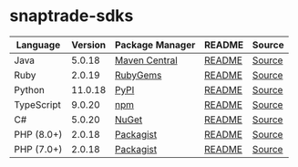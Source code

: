 # snaptrade-sdks

|Language|Version|Package Manager|README|Source|
|-|-|-|-|-|
|Java|5.0.18|[Maven Central](https://central.sonatype.com/artifact/com.konfigthis/snaptrade-java-sdk/5.0.18)|[README](https://github.com/passiv/snaptrade-sdks/tree/HEAD/sdks/java#readme)|[Source](https://github.com/passiv/snaptrade-sdks/tree/HEAD/sdks/java)|
|Ruby|2.0.19|[RubyGems](https://rubygems.org/gems/snaptrade/versions/2.0.19)|[README](https://github.com/passiv/snaptrade-sdks/tree/HEAD/sdks/ruby#readme)|[Source](https://github.com/passiv/snaptrade-sdks/tree/HEAD/sdks/ruby)|
|Python|11.0.18|[PyPI](https://pypi.org/project/snaptrade-python-sdk/11.0.18)|[README](https://github.com/passiv/snaptrade-sdks/tree/HEAD/sdks/python#readme)|[Source](https://github.com/passiv/snaptrade-sdks/tree/HEAD/sdks/python)|
|TypeScript|9.0.20|[npm](https://www.npmjs.com/package/snaptrade-typescript-sdk/v/9.0.20)|[README](https://github.com/passiv/snaptrade-sdks/tree/HEAD/sdks/typescript#readme)|[Source](https://github.com/passiv/snaptrade-sdks/tree/HEAD/sdks/typescript)|
|C#|5.0.20|[NuGet](https://nuget.org/packages/SnapTrade.Net/5.0.20)|[README](https://github.com/passiv/snaptrade-sdks/tree/HEAD/sdks/csharp#readme)|[Source](https://github.com/passiv/snaptrade-sdks/tree/HEAD/sdks/csharp)|
|PHP (8.0+)|2.0.18|[Packagist](https://packagist.org/packages/konfig/snaptrade-php-sdk#2.0.18)|[README](https://github.com/passiv/snaptrade-php-sdk/tree/HEAD#readme)|[Source](https://github.com/passiv/snaptrade-php-sdk/tree/HEAD)|
|PHP (7.0+)|2.0.18|[Packagist](https://packagist.org/packages/konfig/snaptrade-php-7-sdk#2.0.18)|[README](https://github.com/passiv/snaptrade-php-7-sdk/tree/HEAD#readme)|[Source](https://github.com/passiv/snaptrade-php-7-sdk/tree/HEAD)|
